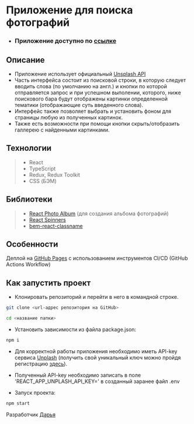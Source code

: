 # Приложение для поиска фотографий

- ### Приложение доступно по [ссылке](https://daria-bnn.github.io/background-search/)

## Описание

- Приложение использует официальный [Unsplash API](https://unsplash.com/developers)
- Часть интерфейса состоит из поисковой строки, в которую следует вводить слова (по умолчанию на англ.) и кнопки по которой отправляется запрос и при успешном выполении, которого, ниже поискового бара будут отображены картинки определенной тематики (отображающие суть введенного слова).
- Интерфейс также позволяет выбрать и установить фоном для страницы любую из полученных картинок.
- Также есть возможности при помощи кнопки скрыть/отобразить галлерею с найденными картинками.

## Технологии

> - React
> - TypeScript
> - Redux, Redux Toolkit
> - CSS (БЭМ)

## Библиотеки

> - [React Photo Album](https://react-photo-album.com/) (для создания альбома фотографий)
> - [React Spinners](https://mhnpd.github.io/react-loader-spinner/docs/intro)
> - [bem-react-classname](https://github.com/bem/bem-react)

## Особенности
Деплой на [GitHub Pages](https://pages.github.com/) с использованием инструментов CI/CD (GitHub Actions Workflow)

## Как запустить проект

- Клонировать репозиторий и перейти в него в командной строке.

```Bash
git clone <url-адрес репозитория на GitHub>

cd <название папки>
```

- Установить зависимости из файла package.json:

```Bash
npm i
```

- Для корректной работы приложения необходимо иметь API-key сервиса [Unplash](https://unsplash.com/) (получить свой уникальный ключ можно пройдя регистрацию [здесь](https://unsplash.com/developers)).
- Полученный API-key необходимо записать в поле 'REACT_APP_UNPLASH_API_KEY=' в созданный заранее файл .env

- Запуск проекта:

```Bash
npm start
```

Разработчик [Дарья](https://github.com/daria-bnn?tab=repositories)
